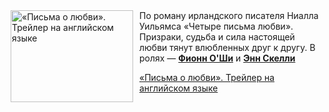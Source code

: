 <!--2025-07-02 08:00:59-->
<div class="yb">
  <div class="rss kino_kino"><a href="https://www.kino-teatr.ru/video/51000/" title="«Письма о любви». Трейлер на английском языке"><img src="https://www.kino-teatr.ru/video/0/0/51000/poster.jpg" width="196" height="147" align="left" hspace="5" style="margin: 0px 10px 0px 5px" alt="«Письма о любви». Трейлер на английском языке"/></a>По роману ирландского писателя Ниалла Уильямса «Четыре письма любви». Призраки, судьба и сила настоящей любви тянут влюбленных друг к другу. В ролях — <a href=https://www.kino-teatr.ru/kino/acter/m/euro/480391/works/ target=_blank><strong>Фионн О&#39;Ши</strong></a> и <a href=https://www.kino-teatr.ru/kino/acter/w/euro/560715/works/ target=_blank><strong>Энн Скелли</strong></a> <p class="titl"><a href="https://www.kino-teatr.ru/video/51000/">«Письма о любви». Трейлер на английском языке</a></p></div>
</div>
